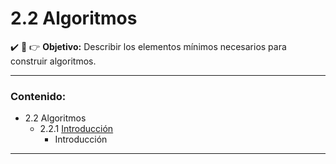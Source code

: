 # 2.2 Algoritmos

:heavy_check_mark: :eyes: :point_right: **Objetivo:** Describir los elementos mínimos necesarios para construir algoritmos.

- - -

### Contenido:

* 2.2 Algoritmos 
    * 2.2.1 [Introducción](https://github.com/DeveloperLuisF3/introduccionALaProgramacion/tree/main/procesoParaCrearProgramasDeComputadora/algoritmos/introduccion.md "Ir a Introducción de algoritmos")
        * Introducción

- - -
